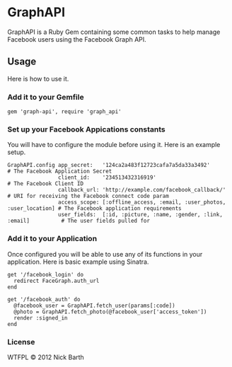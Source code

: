 # GraphAPI
GraphAPI is a Ruby Gem containing some common tasks to help manage Facebook users using the Facebook Graph API.

## Usage

Here is how to use it.

### Add it to your Gemfile

    gem 'graph-api', require 'graph_api'

### Set up your Facebook Appications constants

You will have to configure the module before using it. Here is an example setup.

    GraphAPI.config app_secret:   '124ca2a483f12723cafa7a5da33a3492'                      # The Facebook Application Secret
                    client_id:    '234513432316919'                                       # The Facebook Client ID
                    callback_url: 'http://example.com/facebook_callback/'                 # URI for receiving the Facebook connect code param
                    access_scope: [:offline_access, :email, :user_photos, :user_location] # The Facebook application requirements
                    user_fields:  [:id, :picture, :name, :gender, :link, :email]          # The user fields pulled for

### Add it to your Application

Once configured you will be able to use any of its functions in your application. Here is basic example using Sinatra.

    get '/facebook_login' do
      redirect FaceGraph.auth_url
    end

    get '/facebook_auth' do
      @facebook_user = GraphAPI.fetch_user(params[:code])
      @photo = GraphAPI.fetch_photo(@facebook_user['access_token'])
      render :signed_in
    end

### License
WTFPL &copy; 2012 Nick Barth
